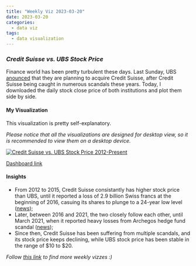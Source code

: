 ```yaml
---
title: "Weekly Viz 2023-03-20"
date: 2023-03-20
categories:
  - data viz
tags:
  - data visualization
---
```


### *Credit Suisse vs. UBS Stock Price*

Finance world has been pretty turbulent these days. Last Sunday, UBS [anounced](https://www.ubs.com/global/en/media/display-page-ndp/en-20230319-tree.html) that they are planning to acquire Credit Suisse, after Credit Suisse being caught in numerous scandals these years. Today, I downloaded the daily stock close price of both institutions and plot them side by side.   

#### My Visualization

This visualization is pretty self-explanatory.    

*Please notice that all the visualizations are designed for desktop view, so it is recommended to view them on a desktop device.*  

<div class='tableauPlaceholder' id='viz1679371602098' style='position: relative'>
  <noscript><a href='#'>
    <img alt='Credit Suisse vs. UBS Stock Price 2012-Present ' src='https:&#47;&#47;public.tableau.com&#47;static&#47;images&#47;20&#47;20230320CreditSuissevs_UBSStockPrice&#47;CreditSuissevs_UBSStockPrice2012-Present&#47;1_rss.png' style='border: none' />
    </a></noscript>
  <object class='tableauViz'  style='display:none;'>
    <param name='host_url' value='https%3A%2F%2Fpublic.tableau.com%2F' />
    <param name='embed_code_version' value='3' /> 
    <param name='site_root' value='' />
    <param name='name' value='20230320CreditSuissevs_UBSStockPrice&#47;CreditSuissevs_UBSStockPrice2012-Present' />
    <param name='tabs' value='no' />
    <param name='toolbar' value='yes' />
    <param name='static_image' value='https:&#47;&#47;public.tableau.com&#47;static&#47;images&#47;20&#47;20230320CreditSuissevs_UBSStockPrice&#47;CreditSuissevs_UBSStockPrice2012-Present&#47;1.png' /> 
    <param name='animate_transition' value='yes' />
    <param name='display_static_image' value='yes' />
    <param name='display_spinner' value='yes' />
    <param name='display_overlay' value='yes' />
    <param name='display_count' value='yes' />
    <param name='language' value='en-US' />
    <param name='filter' value='publish=yes' />
  </object></div>             
  <script type='text/javascript'>        
  var divElement = document.getElementById('viz1679371602098');          
  var vizElement = divElement.getElementsByTagName('object')[0];       
  if ( divElement.offsetWidth > 800 ) { vizElement.style.width='700px';vizElement.style.height='527px';} else if ( divElement.offsetWidth > 500 ) { vizElement.style.width='700px';vizElement.style.height='527px';} else { vizElement.style.width='100%';vizElement.style.height='727px';}    
  var scriptElement = document.createElement('script');            
  scriptElement.src = 'https://public.tableau.com/javascripts/api/viz_v1.js';     
  vizElement.parentNode.insertBefore(scriptElement, vizElement);             
</script>  

[Dashboard link](https://public.tableau.com/views/20230320CreditSuissevs_UBSStockPrice/CreditSuissevs_UBSStockPrice2012-Present?:language=en-US&publish=yes&:display_count=n&:origin=viz_share_link)
  
#### Insights
* From 2012 to 2015, Credit Suisse consistantly has higher stock price than UBS, until it reported a loss of 2.9 billion Swiss francs at the beginning of 2016, casuing its shares to plunge to a 24-year low level ([news](https://money.cnn.com/2016/02/04/news/companies/credit-suisse-loss-jobs/index.html));  
* Later, between 2016 and 2021, the two closely follow each other, until March 2021, when it reported heavy losses from Archegos hedge fund scandal ([news](https://www.cnbc.com/2021/04/06/credit-suisse-cuts-dividend-on-hit-from-hedge-fund-scandal-investment-bank-head-and-chief-risk-officer-step-down.html));  
* Since then, Credit Suisse has been suffering from multiple scandals, and its stock price keeps declining, while UBS stock price has been stable in the range of $10 to $20.  
  
*Follow [this link](https://yudong-94.github.io/personal-website/project/WeeklyViz2023/) to find more weekly vizzes :)*
